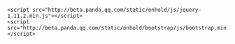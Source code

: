 <!doctype html>
<html lang="zh-CN">
<head>
    <meta charset="UTF-8">
    <meta name="viewport"
          content="width=device-width, user-scalable=no, initial-scale=1.0, maximum-scale=1.0, minimum-scale=1.0">
    <meta http-equiv="X-UA-Compatible" content="ie=edge">
    <link rel="stylesheet" href="http://beta.panda.qq.com/static/onhold/bootstrap/css/bootstrap.min.css">
    <title>首页</title>
</head>
<body>

    <script src="http://beta.panda.qq.com/static/onhold/js/jquery-1.11.2.min.js"></script>
    <script src="http://beta.panda.qq.com/static/onhold/bootstrap/js/bootstrap.min.js"></script>
</body>
</html>
